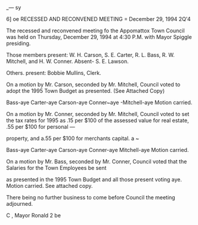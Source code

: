 _— sy

6] oe
RECESSED AND RECONVENED MEETING = December 29, 1994 2Q'4

The recessed and reconvened meeting fo the Appomattox
Town Council was held on Thursday, December 29, 1994 at
4:30 P.M. with Mayor Spiggle presiding.

Those members present: W. H. Carson, S. E. Carter, R. L. Bass,
R. W. Mitchell, and H. W. Conner. Absent- S. E. Lawson.

Others. present: Bobbie Mullins, Clerk.

On a motion by Mr. Carson, seconded by Mr. Mitchell,
Council voted to adopt the 1995 Town Budget as presented.
(See Attached Copy)

Bass-aye Carter-aye Carson-aye Conner~aye -Mitchell-aye
Motion carried.

On a motion by Mr. Conner, seconded by Mr. Mitchell, Council
voted to set the tax rates for 1995 as .15 per $100 of the
assessed value for real estate, .55 per $100 for personal —

property, and a.55 per $100 for merchants capital. a ~

Bass-aye Carter-aye Carson-aye Conner-aye Mitchell-aye
Motion carried.

On a motion by Mr. Bass, seconded by Mr. Conner, Council
voted that the Salaries for the Town Employees be sent

as presented in the 1995 Town Budget and all those present
voting aye. Motion carried. See attached copy.

There being no further business to come before Council the meeting
adjourned.

C , Mayor
Ronald 2 be

